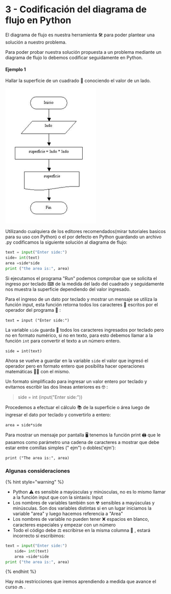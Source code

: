 # 3 - Codificación del diagrama de flujo en Python

El diagrama de flujo es nuestra herramienta 🛠 para poder plantear una solución a nuestro problema.

Para poder probar nuestra solución propuesta a un problema mediante un diagrama de flujo lo debemos codificar seguidamente en Python.

#### Ejemplo 1

Hallar la superficie de un cuadrado 🔲 conociendo el valor de un lado.

![](.gitbook/assets/image.png)

Utilizando cualquiera de los editores recomendados\(mirar tutoriales basicos para su uso con Python\) o el por defecto en Python guardando un archivo .py codificamos la siguiente solución al diagrama de flujo:

```python
text = input("Enter side:") 
side= int(text)
area =side*side
print ("the area is:", area)
```

Si ejecutamos el programa "Run"  podemos comprobar que se solicita el ingreso por teclado ⌨ de la medida del lado del cuadrado y seguidamente nos muestra la superficie dependiendo del valor ingresado.

Para el ingreso de un dato por teclado y mostrar un mensaje se utiliza la función input, esta función retorna todos los caracteres 🔡 escritos por el operador del programa 🤖 :

`text = input ("Enter side:")`

La variable `side` guarda 💾 todos los caracteres ingresados por teclado pero no en formato numérico, si no en texto,  para esto debemos llamar a la función  `int` para convertir el texto a un número entero.

`side = int(text)`

Ahora se vuelve a guardar en la variable `side` el valor que ingresó el operador pero en formato entero que posibilita hacer operaciones matemáticas 👩🔬 con el mismo.

Un formato simplificado para ingresar un valor entero por teclado y evitarnos escribir las dos líneas anteriores es 🤓 : 

> side  = int \(input\("Enter side:"\)\)

Procedemos a efectuar el cálculo 📚 de la superficie o área luego de ingresar el dato por teclado y convertirlo a entero:

`area = side*side`

Para mostrar un mensaje por pantalla 🖥 tenemos la función print 🖨 que le pasamos como parámetro una cadena de caracteres a mostrar que debe estar entre comillas simples \(" ejm"\) o   dobles\('ejm'\):

`print ("The area is:", area)`

### Algunas consideraciones

{% hint style="warning" %}
* Python ⚠ es sensible  a mayúsculas y minúsculas, no es lo mismo llamar a la función input que con la sintaxis: Input
* Los nombres de variables también son ☢ sensibles  a mayúsculas y minúsculas. Son dos variables distintas si en un lugar iniciamos  la variable "area" y luego hacemos referencia a "Area"
* Los nombres de variable no pueden tener ❌ espacios en blanco, caracteres especiales y empezar con un número
* Todo el código debe ⚖ escribirse en la misma columna 📐 , estará incorrecto si escribimos:

```python
text = input("Enter side:") 
    side= int(text)
    area =side*side
print ("the area is:", area)
```
{% endhint %}

Hay más restricciones que iremos aprendiendo a medida que avance el curso 🔜 .




